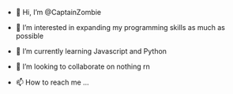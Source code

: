 - 👋 Hi, I’m @CaptainZombie
- 👀 I’m interested in expanding my programming skills as much as possible

- 🌱 I’m currently learning Javascript and Python
- 💞️ I’m looking to collaborate on nothing rn
- 📫 How to reach me ...

<!---
CaptainZombie/CaptainZombie is a ✨ special ✨ repository because its `README.md` (this file) appears on your GitHub profile.
You can click the Preview link to take a look at your changes.
--->
